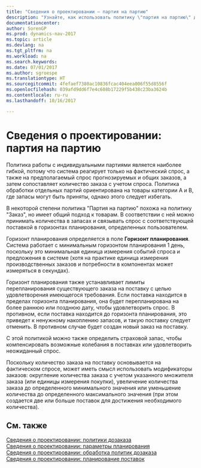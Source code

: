 ```yaml
---
title: "Сведения о проектировании — партия на партию"
description: "Узнайте, как использовать политику \"партия на партию\" для того, чтобы определять количество заказа на основе спроса."
documentationcenter: 
author: SorenGP
ms.prod: dynamics-nav-2017
ms.topic: article
ms.devlang: na
ms.tgt_pltfrm: na
ms.workload: na
ms.search.keywords: 
ms.date: 07/01/2017
ms.author: sgroespe
ms.translationtype: HT
ms.sourcegitcommit: 4fefaef7380ac10836fcac404eea006f55d8556f
ms.openlocfilehash: 039afd9dd6f7e4c608b17229f5b438c23ba3624b
ms.contentlocale: ru-ru
ms.lasthandoff: 10/16/2017

---
```

# <a name="design-details-lot-for-lot"></a>Сведения о проектировании: партия на партию
Политика работы с индивидуальными партиями является наиболее гибкой, потому что система реагирует только на фактический спрос, а также на предполагаемый спрос прогнозируемых и общих заказов, а затем сопоставляет количество заказа с учетом спроса. Политика обработки отдельных партий ориентирована на товары категории А и В, где запасы могут быть приняты, однако этого следует избегать.  
  
В некоторой степени политика "Партия на партию" похожа на политику "Заказ", но имеет общий подход к товарам. В соответствии с ней можно принимать количества в запасах и связывать спрос с соответствующей поставкой в горизонтах планирования, определенных пользователем.  
  
Горизонт планирования определяется в поле **Горизонт планирования**. Система работает с минимальным горизонтом планирования 1 день, поскольку это минимальная единица измерения событий спроса и предложения в системе (хотя на практике единица измерения производственных заказов и потребности в компонентах может измеряться в секундах).  
  
Горизонт планирования также устанавливает лимиты перепланирования существующего заказа на поставку с целью удовлетворения имеющегося требования. Если поставка находится в пределах горизонта планирования, она будет перепланирована на более раннюю или позднюю дату, чтобы удовлетворить спрос. В противном, если поставка находится до горизонта планирования, это приведет к ненужному накоплению запасов, и такую поставку следует отменить. В противном случае будет создан новый заказ на поставку.  
  
С этой политикой можно также определить страховой запас, чтобы компенсировать возможные колебания в поставках или удовлетворить неожиданный спрос.  
  
Поскольку количество заказа на поставку основывается на фактическом спросе, может иметь смысл использовать модификаторы заказов: округление количества заказа с учетом указанного множителя заказа (или единицы измерения покупки), увеличение количества заказа до определенного минимального значения или уменьшение количества до определенного максимального значения (при этом создается две или больше поставок для достижения необходимого количества).  
  
## <a name="see-also"></a>См. также  
[Сведения о проектировании: политики дозаказа](design-details-reordering-policies.md)   
[Сведения о проектировании: параметры планирования](design-details-planning-parameters.md)   
[Сведения о проектировании: обработка политик дозаказа](design-details-handling-reordering-policies.md)   
[Сведения о проектировании: планирование поставок](design-details-supply-planning.md)
